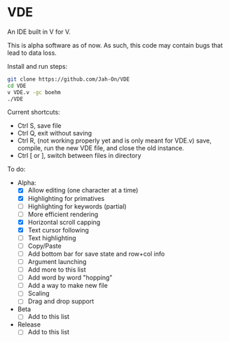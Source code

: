 # VDE
An IDE built in V for V.

This is alpha software as of now. As such, this code may contain bugs that lead to data loss. 

Install and run steps:
  ```bash
  git clone https://github.com/Jah-On/VDE
  cd VDE
  v VDE.v -gc boehm
  ./VDE
  ```

Current shortcuts:
 - Ctrl S, save file
 - Ctrl Q, exit without saving
 - Ctrl R, (not working properly yet and is only meant for VDE.v) save, compile, run the new VDE file, and close the old instance.
 - Ctrl [ or ], switch between files in directory

To do:
- Alpha:
  - [x] Allow editing (one character at a time)
  - [x] Highlighting for primatives
  - [ ] Highlighting for keywords (partial)
  - [ ] More efficient rendering
  - [x] Horizontal scroll capping
  - [x] Text cursor following
  - [ ] Text highlighting
  - [ ] Copy/Paste
  - [ ] Add bottom bar for save state and row+col info
  - [ ] Argument launching
  - [ ] Add more to this list
  - [ ] Add word by word "hopping"
  - [ ] Add a way to make new file
  - [ ] Scaling
  - [ ] Drag and drop support

- Beta
  - [ ] Add to this list

- Release
  - [ ] Add to this list
